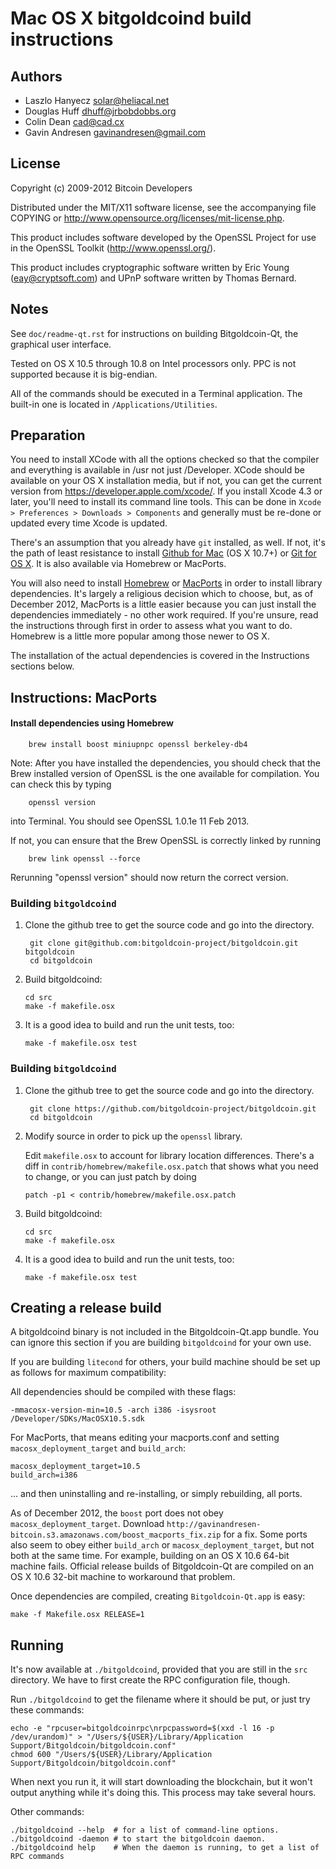 Mac OS X bitgoldcoind build instructions
====================================

Authors
-------

* Laszlo Hanyecz <solar@heliacal.net>
* Douglas Huff <dhuff@jrbobdobbs.org>
* Colin Dean <cad@cad.cx>
* Gavin Andresen <gavinandresen@gmail.com>

License
-------

Copyright (c) 2009-2012 Bitcoin Developers

Distributed under the MIT/X11 software license, see the accompanying
file COPYING or http://www.opensource.org/licenses/mit-license.php.

This product includes software developed by the OpenSSL Project for use in
the OpenSSL Toolkit (http://www.openssl.org/).

This product includes cryptographic software written by
Eric Young (eay@cryptsoft.com) and UPnP software written by Thomas Bernard.

Notes
-----

See `doc/readme-qt.rst` for instructions on building Bitgoldcoin-Qt, the
graphical user interface.

Tested on OS X 10.5 through 10.8 on Intel processors only. PPC is not
supported because it is big-endian.

All of the commands should be executed in a Terminal application. The
built-in one is located in `/Applications/Utilities`.

Preparation
-----------

You need to install XCode with all the options checked so that the compiler
and everything is available in /usr not just /Developer. XCode should be
available on your OS X installation media, but if not, you can get the
current version from https://developer.apple.com/xcode/. If you install
Xcode 4.3 or later, you'll need to install its command line tools. This can
be done in `Xcode > Preferences > Downloads > Components` and generally must
be re-done or updated every time Xcode is updated.

There's an assumption that you already have `git` installed, as well. If
not, it's the path of least resistance to install [Github for Mac](https://mac.github.com/)
(OS X 10.7+) or
[Git for OS X](https://code.google.com/p/git-osx-installer/). It is also
available via Homebrew or MacPorts.

You will also need to install [Homebrew](http://mxcl.github.io/homebrew/)
or [MacPorts](https://www.macports.org/) in order to install library
dependencies. It's largely a religious decision which to choose, but, as of
December 2012, MacPorts is a little easier because you can just install the
dependencies immediately - no other work required. If you're unsure, read
the instructions through first in order to assess what you want to do.
Homebrew is a little more popular among those newer to OS X.

The installation of the actual dependencies is covered in the Instructions
sections below.

Instructions: MacPorts
----------------------

#### Install dependencies using Homebrew

        brew install boost miniupnpc openssl berkeley-db4

Note: After you have installed the dependencies, you should check that the Brew installed version of OpenSSL is the one available for compilation. You can check this by typing

        openssl version

into Terminal. You should see OpenSSL 1.0.1e 11 Feb 2013.

If not, you can ensure that the Brew OpenSSL is correctly linked by running

        brew link openssl --force

Rerunning "openssl version" should now return the correct version.


### Building `bitgoldcoind`

1. Clone the github tree to get the source code and go into the directory.

        git clone git@github.com:bitgoldcoin-project/bitgoldcoin.git bitgoldcoin
        cd bitgoldcoin

2.  Build bitgoldcoind:

        cd src
        make -f makefile.osx

3.  It is a good idea to build and run the unit tests, too:

        make -f makefile.osx test


### Building `bitgoldcoind`

1. Clone the github tree to get the source code and go into the directory.

        git clone https://github.com/bitgoldcoin-project/bitgoldcoin.git
        cd bitgoldcoin

2.  Modify source in order to pick up the `openssl` library.

    Edit `makefile.osx` to account for library location differences. There's a
    diff in `contrib/homebrew/makefile.osx.patch` that shows what you need to
    change, or you can just patch by doing

        patch -p1 < contrib/homebrew/makefile.osx.patch

3.  Build bitgoldcoind:

        cd src
        make -f makefile.osx

4.  It is a good idea to build and run the unit tests, too:

        make -f makefile.osx test

Creating a release build
------------------------

A bitgoldcoind binary is not included in the Bitgoldcoin-Qt.app bundle. You can ignore
this section if you are building `bitgoldcoind` for your own use.

If you are building `litecond` for others, your build machine should be set up
as follows for maximum compatibility:

All dependencies should be compiled with these flags:

    -mmacosx-version-min=10.5 -arch i386 -isysroot /Developer/SDKs/MacOSX10.5.sdk

For MacPorts, that means editing your macports.conf and setting
`macosx_deployment_target` and `build_arch`:

    macosx_deployment_target=10.5
    build_arch=i386

... and then uninstalling and re-installing, or simply rebuilding, all ports.

As of December 2012, the `boost` port does not obey `macosx_deployment_target`.
Download `http://gavinandresen-bitcoin.s3.amazonaws.com/boost_macports_fix.zip`
for a fix. Some ports also seem to obey either `build_arch` or
`macosx_deployment_target`, but not both at the same time. For example, building
on an OS X 10.6 64-bit machine fails. Official release builds of Bitgoldcoin-Qt are
compiled on an OS X 10.6 32-bit machine to workaround that problem.

Once dependencies are compiled, creating `Bitgoldcoin-Qt.app` is easy:

    make -f Makefile.osx RELEASE=1

Running
-------

It's now available at `./bitgoldcoind`, provided that you are still in the `src`
directory. We have to first create the RPC configuration file, though.

Run `./bitgoldcoind` to get the filename where it should be put, or just try these
commands:

    echo -e "rpcuser=bitgoldcoinrpc\nrpcpassword=$(xxd -l 16 -p /dev/urandom)" > "/Users/${USER}/Library/Application Support/Bitgoldcoin/bitgoldcoin.conf"
    chmod 600 "/Users/${USER}/Library/Application Support/Bitgoldcoin/bitgoldcoin.conf"

When next you run it, it will start downloading the blockchain, but it won't
output anything while it's doing this. This process may take several hours.

Other commands:

    ./bitgoldcoind --help  # for a list of command-line options.
    ./bitgoldcoind -daemon # to start the bitgoldcoin daemon.
    ./bitgoldcoind help    # When the daemon is running, to get a list of RPC commands
